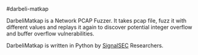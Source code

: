 #darbeli-matkap

DarbeliMatkap is a Network PCAP Fuzzer. It takes pcap file, fuzz it with different values and replays it again to discover potential integer overflow and buffer overflow vulnerabilities.

DarbeliMatkap is written in Python by [SignalSEC](http://www.signalsec.com/) Researchers.
